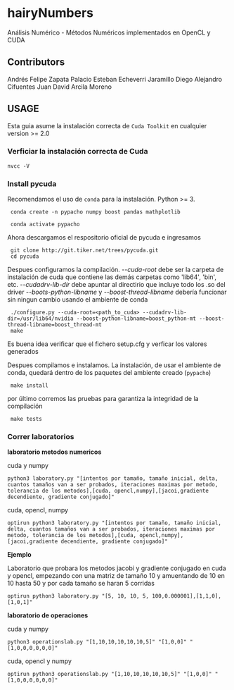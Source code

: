 # hairyNumbers
Análisis Numérico - Métodos Numéricos implementados en OpenCL y CUDA

## Contributors

Andrés Felipe Zapata Palacio
Esteban Echeverri Jaramillo
Diego Alejandro Cifuentes
Juan David Arcila Moreno

## USAGE

Esta guia asume la instalación correcta de `Cuda Toolkit` en cualquier version >= 2.0

### Verficiar la instalación correcta de Cuda

    nvcc -V
    
### Install pycuda

Recomendamos el uso de `conda` para la instalación. Python >= 3.

     conda create -n pypacho numpy boost pandas mathplotlib

     conda activate pypacho

Ahora descargamos el respositorio oficial de pycuda e ingresamos

     git clone http://git.tiker.net/trees/pycuda.git
     cd pycuda

Despues configuramos la compilación. *--cuda-root* debe ser la carpeta de instalación de cuda que contiene las demás carpetas como 'lib64', 'bin', etc.
*--cudadrv-lib-dir* debe apuntar al directirio que incluye todo los .so del driver
*--boots-python-libname* y  *--boost-thread-libname* debería funcionar sin ningun cambio usando el ambiente de conda

     ./configure.py --cuda-root=<path_to_cuda> --cudadrv-lib-dir=/usr/lib64/nvidia --boost-python-libname=boost_python-mt --boost-thread-libname=boost_thread-mt
     make

Es buena idea verificar que el fichero setup.cfg y verficar los valores generados

Despues compilamos e instalamos. La instalación, de usar el ambiente de conda, quedará dentro de los paquetes del ambiente creado (`pypacho`)

     make install

por último corremos las pruebas para garantiza la integridad de la compilación

     make tests

### Correr laboratorios

**laboratorio metodos numericos**  

cuda y numpy

    python3 laboratory.py "[intentos por tamaño, tamaño inicial, delta, cuantos tamaños van a ser probados, iteraciones maximas por metodo, tolerancia de los metodos],[cuda, opencl,numpy],[jacoi,gradiente decendiente, gradiente conjugado]"

cuda, opencl, numpy

    optirun python3 laboratory.py "[intentos por tamaño, tamaño inicial, delta, cuantos tamaños van a ser probados, iteraciones maximas por metodo, tolerancia de los metodos],[cuda, opencl,numpy],[jacoi,gradiente decendiente, gradiente conjugado]"

**Ejemplo**  

Laboratorio que probara los metodos jacobi y gradiente conjugado en cuda y opencl, empezando con una matriz de tamaño 10 y amuentando de 10 en 10 hasta 50 y por cada tamaño se haran 5 corridas

	optirun python3 laboratory.py "[5, 10, 10, 5, 100,0.000001],[1,1,0],[1,0,1]"

**laboratorio de operaciones**  

cuda y numpy

	python3 operationslab.py "[1,10,10,10,10,10,5]" "[1,0,0]" "[1,0,0,0,0,0,0]"

cuda, opencl y numpy

	optirun python3 operationslab.py "[1,10,10,10,10,10,5]" "[1,0,0]" "[1,0,0,0,0,0,0]"
